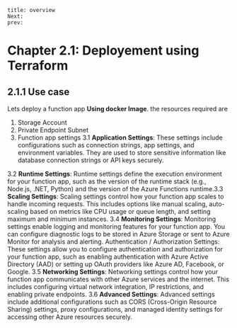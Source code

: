 ```
title: overview
Next:
prev:
```
# Chapter 2.1: Deployement using Terraform 

## 2.1.1 Use case
Lets deploy a function app  **Using docker Image**. the resources required are
1. Storage Account
2. Private Endpoint Subnet
3. Function app settings
3.1 **Application Settings**: These settings include configurations such as connection strings, app settings, and environment variables. They are used to store sensitive information like database connection strings or API keys securely.

3.2 **Runtime Settings**: Runtime settings define the execution environment for your function app, such as the version of the runtime stack (e.g., Node.js, .NET, Python) and the version of the Azure Functions runtime.3.3 **Scaling Settings**: Scaling settings control how your function app scales to handle incoming requests. This includes options like manual scaling, auto-scaling based on metrics like CPU usage or queue length, and setting maximum and minimum instances.
3.4 **Monitoring Settings**: Monitoring settings enable logging and monitoring features for your function app. You can configure diagnostic logs to be stored in Azure Storage or sent to Azure Monitor for analysis and alerting.
Authentication / Authorization Settings: These settings allow you to configure authentication and authorization for your function app, such as enabling authentication with Azure Active Directory (AAD) or setting up OAuth providers like Azure AD, Facebook, or Google.
3.5 **Networking Settings**: Networking settings control how your function app communicates with other Azure services and the internet. This includes configuring virtual network integration, IP restrictions, and enabling private endpoints.
3.6 **Advanced Settings**: Advanced settings include additional configurations such as CORS (Cross-Origin Resource Sharing) settings, proxy configurations, and managed identity settings for accessing other Azure resources securely.

